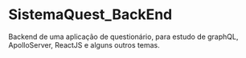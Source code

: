 # SistemaQuest_BackEnd
Backend de uma aplicação de questionário, para estudo de graphQL, ApolloServer, ReactJS e alguns outros temas.
